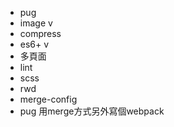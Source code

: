 - pug 
- image v
- compress
- es6+ v
- 多頁面
- lint
- scss
- rwd
- merge-config
- pug 用merge方式另外寫個webpack